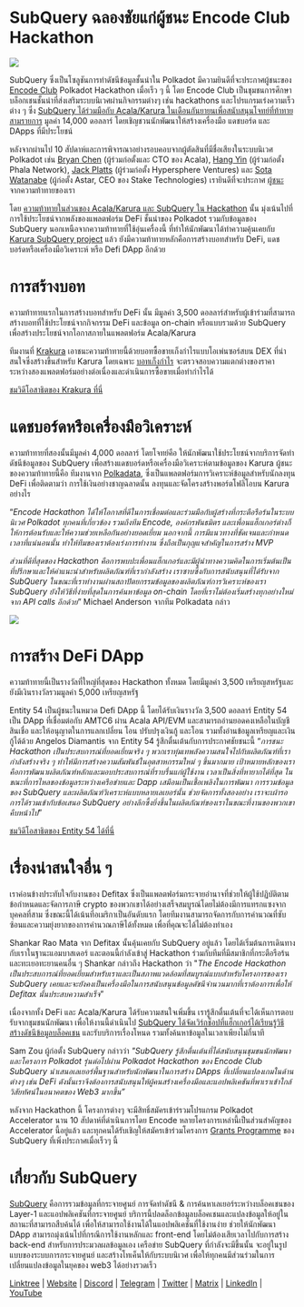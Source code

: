 # SubQuery ฉลองชัยแก่ผู้ชนะ Encode Club Hackathon

![](https://miro.medium.com/max/1400/1*KSv8qczywRPCEvWXeYiDNA.png)

SubQuery ซึ่งเป็นโซลูชันการทำดัชนีข้อมูลชั้นนำใน Polkadot มีความยินดีที่จะประกาศผู้ชนะของ  [Encode Club](https://www.encode.club/) Polkadot Hackathon เมื่อเร็ว ๆ นี้ โดย Encode Club เป็นชุมชนการศึกษาบล็อกเชนชั้นนำที่ส่งเสริมระบบนิเวศผ่านกิจกรรมต่างๆ เช่น hackathons และโปรแกรมเร่งความเร็วต่าง ๆ  ซึ่ง [SubQuery ได้ร่วมมือกับ Acala/Karura ในเดือนกันยายนเพื่อสนับสนุนโจทย์ที่ท้าทายสามรายการ](https://subquery.medium.com/september-2021-recap-783b9b574b42) มูลค่า 14,000 ดอลลาร์ โดยเชิญชวนนักพัฒนาให้สร้างเครื่องมือ แดชบอร์ด และ DApps ที่มีประโยชน์

หลังจากผ่านไป 10 สัปดาห์และการพิจารณาอย่างรอบคอบจากผู้ตัดสินที่มีชื่อเสียงในระบบนิเวศ Polkadot เช่น [Bryan Chen](https://twitter.com/XiliangChen) (ผู้ร่วมก่อตั้งและ CTO ของ Acala), [Hang Yin](https://twitter.com/bgmshana) (ผู้ร่วมก่อตั้ง Phala Network), [Jack Platts](https://twitter.com/jackbplatts) (ผู้ร่วมก่อตั้ง Hypersphere Ventures) และ  [Sota Watanabe](https://twitter.com/WatanabeSota) (ผู้ก่อตั้ง Astar, CEO ของ Stake Technologies) เรายินดีที่จะประกาศ [ผู้ชนะ](https://medium.com/encode-club/polkadot-hack-finale-prizewinners-and-summary-931627c64d9) จากความท้าทายของเรา

โดย [ความท้าทายในส่วนของ Acala/Karura และ SubQuery ใน Hackathon](https://medium.com/encode-club/polkadot-hack-challenges-7cfeba1a4c0e) นั้น มุ่งเน้นไปที่การใช้ประโยชน์จากพลังของแพลตฟอร์ม DeFi ชั้นนำของ Polkadot รวมกับข้อมูลของ SubQuery นอกเหนือจากความท้าทายที่ใช้อุ่นเครื่องนี้ ที่ทำให้นักพัฒนาได้ทำความคุ้นเคยกับ   [Karura SubQuery project](https://explorer.subquery.network/subquery/AcalaNetwork/karura) แล้ว ยังมีความท้าทายหลักคือการสร้างบอทสำหรับ DeFi, แดชบอร์ดหรือเครื่องมือวิเคราะห์ หรือ Defi DApp อีกด้วย

# การสร้างบอท

ความท้าทายแรกในการสร้างบอทสำหรับ DeFi นั้น มีมูลค่า 3,500 ดอลลาร์สำหรับผู้เข้าร่วมที่สามารถสร้างบอทที่ใช้ประโยชน์จากกิจกรรม DeFi และข้อมูล on-chain หรือแบบรวมด้วย SubQuery เพื่อสร้างประโยชน์จากโอกาสภายในแพลตฟอร์ม Acala/Karura

ทีมงานที่ [Krakura](https://github.com/houtenbos/krakura-bot) เอาชนะความท้าทายนี้ด้วยบอทซื้อขายเก็งกำไรแบบโอเพ่นซอร์สบน DEX ที่น่าสนใจซึ่งสร้างขึ้นสำหรับ Karura โดยเฉพาะ  [บอทเก็งกำไร](https://github.com/houtenbos/krakura-bot) จะตรวจสอบความแตกต่างของราคาระหว่างสองแพลตฟอร์มอย่างต่อเนื่องและดำเนินการซื้อขายเมื่อทำกำไรได้

[ชมวิดีโอสาธิตของ Krakura ที่นี่](https://youtu.be/G7TNTzMDijU)

# แดชบอร์ดหรือเครื่องมือวิเคราะห์

ความท้าทายที่สองนั้นมีมูลค่า 4,000 ดอลลาร์ โดยโจทย์คือ ให้นักพัฒนาใช้ประโยชน์จากบริการจัดทำดัชนีข้อมูลของ SubQuery เพื่อสร้างแดชบอร์ดหรือเครื่องมือวิเคราะห์ตามข้อมูลของ Karura ผู้ชนะของความท้าทายนี้คือ ทีมงานจาก [Polkadata](https://www.polkadata.xyz/), ซึ่งเป็นแพลตฟอร์มการวิเคราะห์ข้อมูลสำหรับนักลงทุน DeFi เพื่อติดตามว่า การใช้เงินอย่างชาญฉลาดนั้น ลงทุนและจัดโครงสร้างพอร์ตโฟลิโอบน Karura อย่างไร

“_Encode Hackathon ได้ให้โอกาสที่ดีในการเชื่อมต่อและร่วมมือกับผู้สร้างที่กระตือรือร้นในระบบนิเวศ Polkadot ทุกคนที่เกี่ยวข้อง รวมถึงทีม Encode, องค์กรพันธมิตร และเพื่อนแฮ็กเกอร์ต่างก็ให้การต้อนรับและให้ความช่วยเหลือกันอย่างยอดเยี่ยม นอกจากนี้ การมีแนวทางที่ชัดเจนและกำหนดเวลาที่แน่นอนนั้น ทำให้ทีมของเราต้องเร่งการทำงาน ซึ่งถือเป็นกุญแจสำคัญในการสร้าง MVP_

_ส่วนที่ดีที่สุดของ Hackathon คือการพบปะเพื่อนแฮ็กเกอร์และมีผู้นำทางความคิดในการเริ่มต้นเป็นที่ปรึกษาและให้คำแนะนำสำหรับผลิตภัณฑ์ที่เรากำลังสร้าง เราซาบซึ้งกับการสนับสนุนที่ได้รับจาก SubQuery ในขณะที่เราทำงานผ่านสถาปัตยกรรมข้อมูลของผลิตภัณฑ์การวิเคราะห์ของเรา SubQuery ยังให้วิธีที่ง่ายที่สุดในการค้นหาข้อมูล on-chain โดยที่เราไม่ต้องเริ่มสร้างทุกอย่างใหม่จาก API calls อีกด้วย_” Michael Anderson จากทีม Polkadata กล่าว

![](https://miro.medium.com/max/1400/0*o01LCEIOu-FyUOWx)

# การสร้าง DeFi DApp

ความท้าทายนี้เป็นรางวัลที่ใหญ่ที่สุดของ Hackathon ทั้งหมด โดยมีมูลค่า 3,500 เหรียญสหรัฐและยังมีเงินรางวัลรวมมูลค่า 5,000 เหรียญสหรัฐ

Entity 54 เป็นผู้ชนะในหมวด Defi DApp นี้ โดยได้รับเงินรางวัล 3,500 ดอลลาร์ Entity 54 เป็น DApp ที่เชื่อมต่อกับ AMTC6 ผ่าน Acala API/EVM และสามารถอ่านยอดคงเหลือในบัญชี สินเชื่อ และให้อนุญาตในการแลกเปลี่ยน โอน ปรับปรุงเงินกู้ และโอน รวมทั้งอ่านข้อมูลเหรียญและเงินกู้ได้ด้วย Angelos Diamantis จาก Entity 54 รู้สึกตื่นเต้นกับการประกาศชัยชนะนี้ “_การชนะ Hackathon เป็นประสบการณ์ที่ยอดเยี่ยมจริง ๆ พวกเราทุ่มเทพลังความสนใจไปกับผลิตภัณฑ์ที่เรากำลังสร้างจริง ๆ ทำให้มีการสร้างความสัมพันธ์ในอุตสาหกรรมใหม่ ๆ ขึ้นมากมาย เป้าหมายหลักของเราคือการพัฒนาผลิตภัณฑ์หลักและมอบประสบการณ์ที่ราบรื่นแก่ผู้ใช้งาน เวลาเป็นสิ่งที่หายากได้ที่สุด ในขณะที่การไหลของข้อมูลระหว่างเครือข่ายและ Dapp เสมือนเป็นเชื้อเพลิงในการพัฒนา การรวมข้อมูลของ SubQuery และผลิตภัณฑ์วิเคราะห์แบบหลายเลเยอร์นั้น ช่วยจัดการทั้งสองอย่าง เราจะเผ้ารอการได้รวมเข้ากับข้อเสนอ SubQuery อย่างลึกซึ้งยิ่งขึ้นในผลิตภัณฑ์ของเราในขณะที่งานของพวกเขาคืบหน้าไป_”

[ชมวิดีโอสาธิตของ Entity 54 ได้ที่นี่](https://youtu.be/fU1BRVOtx2o)

# เรื่องน่าสนใจอื่น ๆ

เราค่อนข้างประทับใจกับงานของ Defitax ซึ่งเป็นแพลตฟอร์มกระจายอำนาจที่ช่วยให้ผู้ใช้ปฏิบัติตามข้อกำหนดและจัดการภาษี crypto ของพวกเขาได้อย่างเสร็จสมบูรณ์โดยไม่ต้องมีการแทรกแซงจากบุคคลที่สาม ซึ่งขณะนี้ได้เน้นที่อเมริกาเป็นอันดับแรก โดยทีมงานสามารถจัดการกับการคำนวณที่ซับซ้อนและความยุ่งยากของการคำนวณภาษีได้ทั้งหมด เพื่อที่คุณจะได้ไม่ต้องทำเอง

Shankar Rao Mata จาก Defitax นั้นคุ้นเคยกับ SubQuery อยู่แล้ว โดยได้เริ่มต้นการเดินทางกับเราในฐานะแอมบาสเดอร์ และตอนนี้กำลังเข้าสู่ Hackathon ร่วมกับทีมที่มีสมาชิกที่กระตือรือร้นและทะเยอทะยานคนอื่น ๆ Shankar กล่าวถึง Hackathon ว่า "_The Encode Hackathon เป็นประสบการณ์ที่ยอดเยี่ยมสำหรับเราและเป็นสภาพแวดล้อมที่สมบูรณ์แบบสำหรับโครงการของเรา SubQuery เคยและจะยังคงเป็นเครื่องมือในการสนับสนุนข้อมูลดัชนีจำนวนมากที่เราต้องการเพื่อให้ Defitax นั้นประสบความสำเร็จ_”

เนื่องจากทั้ง DeFi และ Acala/Karura ได้รับความสนใจเพิ่มขึ้น เรารู้สึกตื่นเต้นที่จะได้เห็นการตอบรับจากชุมชนนักพัฒนา เพื่อให้งานนี้ดำเนินไป [SubQuery ได้จัดเวิร์กช็อปที่แฮ็กเกอร์ได้เรียนรู้วิธีสร้างดัชนีข้อมูลบล็อคเชน](https://www.youtube.com/watch?v=QUtWC_LZM8Q) และรับบริการเรื่องโหนด รวมทั้งค้นหาข้อมูลในเวลาเพียงไม่กี่นาที

Sam Zou ผู้ก่อตั้ง SubQuery กล่าวว่า _"SubQuery รู้สึกตื่นเต้นที่ได้สนับสนุนชุมชนนักพัฒนาและโครงการ Polkadot รุ่นต่อไปผ่าน Polkadot Hackathon ของ Encode Club SubQuery นำเสนอเลเยอร์พื้นฐานสำหรับนักพัฒนาในการสร้าง DApps ที่เปลี่ยนแปลงเกมในด้านต่างๆ เช่น DeFi ดังนั้นเราจึงต้องการสนับสนุนให้ผู้คนสร้างเครื่องมือและแอปพลิเคชันที่พาเราเข้าใกล้วิสัยทัศน์ในอนาคตของ Web3 มากขึ้น”_

หลังจาก Hackathon นี้ โครงการต่างๆ จะมีสิทธิ์สมัครเข้าร่รวมโปรแกรม Polkadot Accelerator นาน 10 สัปดาห์ที่ดำเนินการโดย Encode หลายโครงการเหล่านี้เป็นส่วนสำคัญของ Accelerator นี้อยู่แล้ว และทุกคนได้รับเชิญให้สมัครเข้าร่วมโครงการ [Grants Programme](https://subquery.network/grants) ของ SubQuery ที่เพิ่งประกาศเมื่อเร็วๆ นี้

# เกี่ยวกับ SubQuery

[SubQuery](https://subquery.network/) คือการรวมข้อมูลที่กระจายศูนย์ การจัดทำดัชนี & การค้นหาเลเยอร์ระหว่างบล็อคเชนของ Layer-1 และแอปพลิเคชันที่กระจายศูนย์ บริการนี้ปลดล็อกข้อมูลบล็อคเชนและแปลงข้อมูลให้อยู่ในสถานะที่สามารถสืบค้นได้ เพื่อให้สามารถใช้งานได้ในแอปพลิเคชันที่ใช้งานง่าย ช่วยให้นักพัฒนา DApp สามารถมุ่งเน้นไปที่กรณีการใช้งานหลักและ front-end โดยไม่ต้องเสียเวลาไปกับการสร้าง back-end สำหรับการประมวลผลข้อมูลเอง เครือข่าย SubQuery ที่กำลังจะมีขึ้นนั้น จะอยู่ในรูปแบบของระบบการกระจายศูนย์ และสร้างโทเค็นให้กับระบบนิเวศ เพื่อให้ทุกคนมีส่วนร่วมในการเปลี่ยนแปลงข้อมูลในยุคของ web3 ได้อย่างรวดเร็ว

[Linktree](https://linktr.ee/subquerynetwork)  |  [Website](https://subquery.network/)  |  [Discord](https://discord.com/invite/78zg8aBSMG)  |  [Telegram](https://t.me/subquerynetwork)  |  [Twitter](https://twitter.com/subquerynetwork)  |  [Matrix](https://matrix.to/#/#subquery:matrix.org)  |  [LinkedIn](https://www.linkedin.com/company/subquery)  |  [YouTube](https://www.youtube.com/channel/UCi1a6NUUjegcLHDFLr7CqLw)
